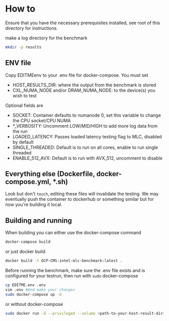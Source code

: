 # How to
 
Ensure that you have the necessary prerequisites installed, see root of this directory for instructions. 

make a log directory for the benchmark

```bash
mkdir -p results
```
## ENV file

Copy EDITMEenv to your .env file for docker-compose. You must set 
 - HOST_RESULTS_DIR: where the output from the benchmark is stored
 - CXL_NUMA_NODE and/or DRAM_NUMA_NODE: to the device(s) you wish to test

Optional fields are
 - SOCKET:          Container defaults to numanode 0, set this variable to change the CPU socket/CPU NUMA
 - *_VERBOSITY:     Uncomment LOW/MID/HIGH to add more log data from the run
 - LOADED_LATENCY:  Passes loaded latency testing flag to MLC, disabled by default
 - SINGLE_THREADED: Default is to run on all cores, enable to run single threaded
 - ENABLE_512_AVX:  Default is to run with AVX_512, uncomment to disable

## Everything else (Dockerfile, docker-compose.yml, *.sh)

Look but don't `touch`, editing these files will invalidate the testing. We may eventually push the container to dockerhub or something similar but for now you're building it local. 

## Building and running 

When building you can either use the docker-compose command

```bash
docker-compose build
```
or just docker build

```bash
docker build -t OCP-CMS-intel-mlc-benchmark:latest .
```

Before running the benchmark, make sure the .env file exists and is configured for your testrun, then run with `sudo` docker-compose

```bash
cp EDITME.env .env
vim .env #And make your changes
sudo docker-compose up -d
```
or without docker-compose

```bash
sudo docker run -d --privileged --volume <path-to-your-host-result-dir>:/opt/mlc/results --env-file ./.env --name intel-mlc OCP-CMS-intel-mlc-benchmark
```
